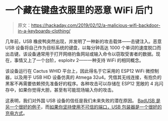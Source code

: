 # 一个藏在键盘衣服里的恶意 WiFi 后门

> 原文：<https://hackaday.com/2019/02/12/a-malicious-wifi-backdoor-in-a-keyboards-clothing/>

几年前，USB 橡皮鸭突然出现，并发明了一种新的攻击载体——击键注入。恶意 USB 设备将自己作为目标系统的键盘，以每分钟高达 1000 个单词的速度脱口而出击键。该设备通常用于打开网络钓鱼网站或输入命令以窃取受害者的数据。现在，事情又上了一个台阶，esploitv 2——一种支持 WiFi 的相同概念。

该设备运行在 Cactus WHID 平台上，因此得名于它采用的 ESP12 WiFi 微控制器，以及用于 USB HID 设备仿真的 Atmega 32u4。凭借其无线连接，有抱负的黑客不再需要依赖预先准备好的程序。各种攻击可以存储在 ESP12 宽敞的 4 兆闪存中，如果你觉得大胆，甚至有可能现场输入你的攻击。

这表明，我们对外国 USB 设备的信任是我们未来失败的潜在原因。 [BadUSB 是另一个很好的例子](https://hackaday.com/2014/10/05/badusb-means-were-all-screwed/)，而[如果你坚持使用不可信的端口，USB 包装器是一个很好的充电方式](https://hackaday.com/2014/03/21/dont-just-go-sticking-that-anywhere-protect-the-precious-with-a-usb-wrapper/)。